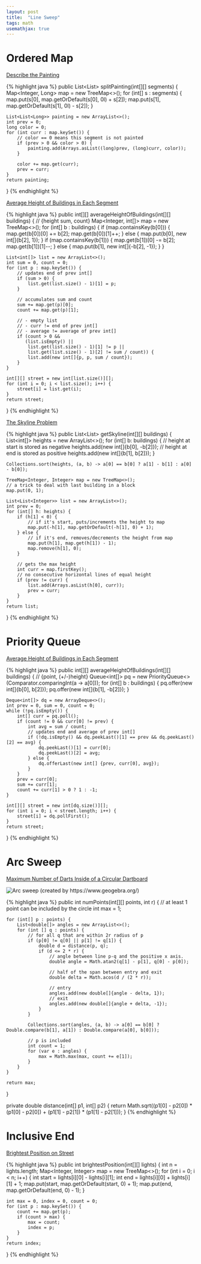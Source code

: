 ```yaml
---
layout: post
title:  "Line Sweep"
tags: math
usemathjax: true
---
```

# Ordered Map

[Describe the Painting][describe-the-painting]

{% highlight java %}
public List<List<Long>> splitPainting(int[][] segments) { 
    Map<Integer, Long> map = new TreeMap<>();
    for (int[] s : segments) {
        map.put(s[0], map.getOrDefault(s[0], 0l) + s[2]);
        map.put(s[1], map.getOrDefault(s[1], 0l) - s[2]);
    }

    List<List<Long>> painting = new ArrayList<>();
    int prev = 0;
    long color = 0;
    for (int curr : map.keySet()) {
        // color == 0 means this segment is not painted
        if (prev > 0 && color > 0) {
            painting.add(Arrays.asList((long)prev, (long)curr, color));
        }

        color += map.get(curr);
        prev = curr;
    }
    return painting;
}
{% endhighlight %}

[Average Height of Buildings in Each Segment][average-height-of-buildings-in-each-segment]

{% highlight java %}
public int[][] averageHeightOfBuildings(int[][] buildings) {
    // {height sum, count}
    Map<Integer, int[]> map = new TreeMap<>();
    for (int[] b : buildings) {
        if (map.containsKey(b[0])) {
            map.get(b[0])[0] += b[2];
            map.get(b[0])[1]++;
        } else {
            map.put(b[0], new int[]{b[2], 1});
        }
        if (map.containsKey(b[1])) {
            map.get(b[1])[0] -= b[2];
            map.get(b[1])[1]--;
        } else {
            map.put(b[1], new int[]{-b[2], -1});
        }
    }

    List<int[]> list = new ArrayList<>();
    int sum = 0, count = 0;
    for (int p : map.keySet()) {
        // updates end of prev int[]
        if (sum > 0) {
            list.get(list.size() - 1)[1] = p;
        }

        // accumulates sum and count
        sum += map.get(p)[0];
        count += map.get(p)[1];

        // - empty list
        // - curr != end of prev int[]
        // - average != average of prev int[]
        if (count > 0 &&
           (list.isEmpty() ||
            list.get(list.size() - 1)[1] != p ||
            list.get(list.size() - 1)[2] != sum / count)) {
            list.add(new int[]{p, p, sum / count});
        }
    }

    int[][] street = new int[list.size()][];
    for (int i = 0; i < list.size(); i++) {
        street[i] = list.get(i);
    }
    return street;
}
{% endhighlight %}

[The Skyline Problem][the-skyline-problem]

{% highlight java %}
public List<List<Integer>> getSkyline(int[][] buildings) {
    List<int[]> heights = new ArrayList<>();
    for (int[] b: buildings) {
        // height at start is stored as negative
        heights.add(new int[]{b[0], -b[2]});
        // height at end is stored as positive
        heights.add(new int[]{b[1], b[2]});
    }

    Collections.sort(heights, (a, b) -> a[0] == b[0] ? a[1] - b[1] : a[0] - b[0]);

    TreeMap<Integer, Integer> map = new TreeMap<>();
    // a trick to deal with last building in a block
    map.put(0, 1);

    List<List<Integer>> list = new ArrayList<>();
    int prev = 0;
    for (int[] h: heights) {
        if (h[1] < 0) {
            // if it's start, puts/increments the height to map
            map.put(-h[1], map.getOrDefault(-h[1], 0) + 1);
        } else {
            // if it's end, removes/decrements the height from map
            map.put(h[1], map.get(h[1]) - 1);
            map.remove(h[1], 0);
        }

        // gets the max height
        int curr = map.firstKey();
        // no consecutive horizontal lines of equal height
        if (prev != curr) {
            list.add(Arrays.asList(h[0], curr));
            prev = curr;
        }
    }
    return list;
}
{% endhighlight %}

# Priority Queue

[Average Height of Buildings in Each Segment][average-height-of-buildings-in-each-segment]

{% highlight java %}
public int[][] averageHeightOfBuildings(int[][] buildings) {
    // {point, (+/-)height}
    Queue<int[]> pq = new PriorityQueue<>(Comparator.comparingInt(a -> a[0]));
    for (int[] b : buildings) {
        pq.offer(new int[]{b[0], b[2]});
        pq.offer(new int[]{b[1], -b[2]});
    }

    Deque<int[]> dq = new ArrayDeque<>();
    int prev = 0, sum = 0, count = 0;
    while (!pq.isEmpty()) {
        int[] curr = pq.poll();
        if (count != 0 && curr[0] != prev) {
            int avg = sum / count;
            // updates end and average of prev int[]
            if (!dq.isEmpty() && dq.peekLast()[1] == prev && dq.peekLast()[2] == avg) {
                dq.peekLast()[1] = curr[0];
                dq.peekLast()[2] = avg;
            } else {
                dq.offerLast(new int[] {prev, curr[0], avg});
            }
        }
        prev = curr[0];
        sum += curr[1];
        count += curr[1] > 0 ? 1 : -1;
    }

    int[][] street = new int[dq.size()][];
    for (int i = 0; i < street.length; i++) {
        street[i] = dq.pollFirst();
    }
    return street;
}
{% endhighlight %}

# Arc Sweep

[Maximum Number of Darts Inside of a Circular Dartboard][maximum-number-of-darts-inside-of-a-circular-dartboard]

![Arc sweep (created by https://www.geogebra.org/)](/assets/maximum_number_of_darts_inside_of_a_circular_dartboard.png)

{% highlight java %}
public int numPoints(int[][] points, int r) {
    // at least 1 point can be included by the circle
    int max = 1;

    for (int[] p : points) {
        List<double[]> angles = new ArrayList<>();
        for (int [] q : points) {
            // for all q that are within 2r radius of p
            if (p[0] != q[0] || p[1] != q[1]) {
                double d = distance(p, q);
                if (d <= 2 * r) {
                    // angle between line p-q and the positive x axis.
                    double angle = Math.atan2(q[1] - p[1], q[0] - p[0]);

                    // half of the span between entry and exit
                    double delta = Math.acos(d / (2 * r));

                    // entry
                    angles.add(new double[]{angle - delta, 1});
                    // exit
                    angles.add(new double[]{angle + delta, -1});
                }
            }

            Collections.sort(angles, (a, b) -> a[0] == b[0] ? Double.compare(b[1], a[1]) : Double.compare(a[0], b[0]));

            // p is included
            int count = 1;
            for (var e : angles) {
                max = Math.max(max, count += e[1]);
            }
        }
    }

    return max;
}

private double distance(int[] p1, int[] p2) {
    return Math.sqrt((p1[0] - p2[0]) * (p1[0] - p2[0]) + (p1[1] - p2[1]) * (p1[1] - p2[1]));
}
{% endhighlight %}

# Inclusive End

[Brightest Position on Street][brightest-position-on-street]

{% highlight java %}
public int brightestPosition(int[][] lights) {
    int n = lights.length;
    Map<Integer, Integer> map = new TreeMap<>();
    for (int i = 0; i < n; i++) {
        int start = lights[i][0] - lights[i][1];
        int end = lights[i][0] + lights[i][1] + 1;
        map.put(start, map.getOrDefault(start, 0) + 1);
        map.put(end, map.getOrDefault(end, 0) - 1);
    }

    int max = 0, index = 0, count = 0;
    for (int p : map.keySet()) {
        count += map.get(p);
        if (count > max) {
            max = count;
            index = p;
        }
    }
    return index;
}
{% endhighlight %}

[average-height-of-buildings-in-each-segment]: https://leetcode.com/problems/average-height-of-buildings-in-each-segment/
[brightest-position-on-street]: https://leetcode.com/problems/brightest-position-on-street/
[describe-the-painting]: https://leetcode.com/problems/describe-the-painting/
[maximum-number-of-darts-inside-of-a-circular-dartboard]: https://leetcode.com/problems/maximum-number-of-darts-inside-of-a-circular-dartboard/
[the-skyline-problem]: https://leetcode.com/problems/the-skyline-problem/
